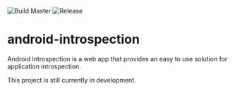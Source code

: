 ![Build Master](https://github.com/thejunkjon/android-introspection/workflows/Build%20Master/badge.svg)
![Release](https://github.com/thejunkjon/android-introspection/workflows/Release/badge.svg)

# android-introspection

Android Introspection is a web app that provides an easy to use solution for application introspection.

This project is still currently in development.
